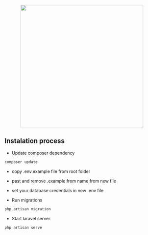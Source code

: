 <p align="center"><a href="https://laravel.com" target="_blank"><img src="https://raw.githubusercontent.com/laravel/art/master/logo-lockup/5%20SVG/2%20CMYK/1%20Full%20Color/laravel-logolockup-cmyk-red.svg" width="400"></a></p>


## Instalation process

+ Update composer dependency

```bash
composer update
```


+ copy .env.example file from root folder

+ past and remove .example from name from new file

+ set your database credentials in new .env file 



+ Run migrations

```bash
php artisan migration
```

+ Start laravel server

```bash
php artisan serve
```

